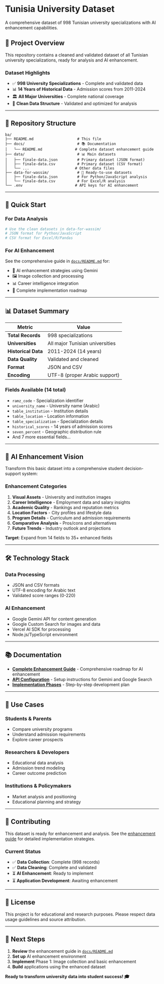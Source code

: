 # Tunisia University Dataset

A comprehensive dataset of 998 Tunisian university specializations with AI enhancement capabilities.

## 🎯 **Project Overview**

This repository contains a cleaned and validated dataset of all Tunisian university specializations, ready for analysis and AI enhancement.

### **Dataset Highlights**
- ✅ **998 University Specializations** - Complete and validated data
- 📊 **14 Years of Historical Data** - Admission scores from 2011-2024
- 🏛️ **All Major Universities** - Complete national coverage
- 🧹 **Clean Data Structure** - Validated and optimized for analysis

---

## 📁 **Repository Structure**

```
ba/
├── README.md                    # This file
├── docs/                        # 📚 Documentation
│   └── README.md               # Complete dataset enhancement guide
├── data/                        # 📊 Main datasets
│   ├── finale-data.json         # Primary dataset (JSON format)
│   ├── finale-data.csv          # Primary dataset (CSV format)
│   └── ...                     # Other data files
├── data-for-wassim/             # 🎯 Ready-to-use datasets
│   ├── finale-data.json         # For Python/JavaScript analysis
│   └── finale-data.csv          # For Excel/R analysis
└── .env                        # API keys for AI enhancement
```

---

## 🚀 **Quick Start**

### **For Data Analysis**
```bash
# Use the clean datasets in data-for-wassim/
# JSON format for Python/JavaScript
# CSV format for Excel/R/Pandas
```

### **For AI Enhancement**
See the comprehensive guide in [`docs/README.md`](docs/README.md) for:
- 🤖 AI enhancement strategies using Gemini
- 🖼️ Image collection and processing
- 📊 Career intelligence integration
- 🎯 Complete implementation roadmap

---

## 📊 **Dataset Summary**

| Metric | Value |
|--------|-------|
| **Total Records** | 998 specializations |
| **Universities** | All major Tunisian universities |
| **Historical Data** | 2011-2024 (14 years) |
| **Data Quality** | Validated and cleaned |
| **Format** | JSON and CSV |
| **Encoding** | UTF-8 (proper Arabic support) |

### **Fields Available (14 total)**
- `ramz_code` - Specialization identifier
- `university_name` - University name (Arabic)
- `table_institution` - Institution details
- `table_location` - Location information
- `table_specialization` - Specialization details
- `historical_scores` - 14 years of admission scores
- `seven_percent` - Geographic distribution rule
- And 7 more essential fields...

---

## 🔮 **AI Enhancement Vision**

Transform this basic dataset into a comprehensive student decision-support system:

### **Enhancement Categories**
1. **Visual Assets** - University and institution images
2. **Career Intelligence** - Employment data and salary insights  
3. **Academic Quality** - Rankings and reputation metrics
4. **Location Factors** - City profiles and lifestyle data
5. **Program Details** - Curriculum and admission requirements
6. **Comparative Analysis** - Pros/cons and alternatives
7. **Future Trends** - Industry outlook and projections

**Target**: Expand from 14 fields to 35+ enhanced fields

---

## 🛠️ **Technology Stack**

### **Data Processing**
- JSON and CSV formats
- UTF-8 encoding for Arabic text
- Validated score ranges (0-220)

### **AI Enhancement** 
- Google Gemini API for content generation
- Google Custom Search for images and data
- Vercel AI SDK for processing
- Node.js/TypeScript environment

---

## 📚 **Documentation**

- **[Complete Enhancement Guide](docs/README.md)** - Comprehensive roadmap for AI enhancement
- **[API Configuration](docs/README.md#implementation-strategy)** - Setup instructions for Gemini and Google Search
- **[Implementation Phases](docs/README.md#implementation-strategy)** - Step-by-step development plan

---

## 🎯 **Use Cases**

### **Students & Parents**
- Compare university programs
- Understand admission requirements
- Explore career prospects

### **Researchers & Developers**
- Educational data analysis
- Admission trend modeling
- Career outcome prediction

### **Institutions & Policymakers**
- Market analysis and positioning
- Educational planning and strategy

---

## 🤝 **Contributing**

This dataset is ready for enhancement and analysis. See the [enhancement guide](docs/README.md) for detailed implementation strategies.

### **Current Status**
- ✅ **Data Collection**: Complete (998 records)
- ✅ **Data Cleaning**: Complete and validated
- ⏳ **AI Enhancement**: Ready to implement
- ⏳ **Application Development**: Awaiting enhancement

---

## 📄 **License**

This project is for educational and research purposes. Please respect data usage guidelines and source attribution.

---

## 🚀 **Next Steps**

1. **Review** the enhancement guide in [`docs/README.md`](docs/README.md)
2. **Set up** AI enhancement environment
3. **Implement** Phase 1: Image collection and basic enhancement
4. **Build** applications using the enhanced dataset

**Ready to transform university data into student success! 🎓**
